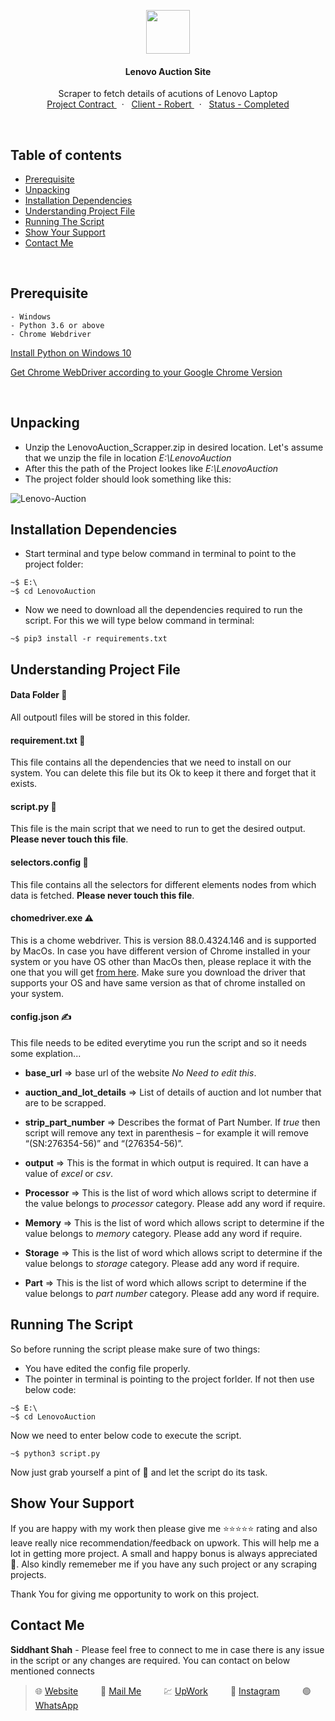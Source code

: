 
<p align="center">
    <img src="https://user-images.githubusercontent.com/59141234/93002341-ff261d00-f553-11ea-874d-19ab5cb1068f.png" height="70px" />
</p>
<h4 align="center">
    Lenovo Auction Site
</h4>
<p align="center">
    Scraper to fetch details of acutions of Lenovo Laptop
    <br />
    <a href="https://www.upwork.com/ab/f/contracts/26121831">
        Project Contract
    </a>
    &nbsp;&nbsp;·&nbsp;&nbsp;
    <a href="#">
        Client - Robert
    </a>
    &nbsp;&nbsp;·&nbsp;&nbsp;
    <a href="#">
        Status - Completed
    </a>
</p>

<br />

<!-- Details of Content -->
## Table of contents

 * [Prerequisite](#Prerequisite)
 * [Unpacking](#Unpacking)
 * [Installation Dependencies](#Installation-Dependencies)
 * [Understanding Project File](#Understanding-Project-File)
 * [Running The Script](#Running-The-Script)
 * [Show Your Support](#Show-Your-Support)
 * [Contact Me](#Contact-Me)

<br />

<!-- Prerequisite -->
## Prerequisite
    - Windows
    - Python 3.6 or above
    - Chrome Webdriver

[Install Python on Windows 10](https://phoenixnap.com/kb/how-to-install-python-3-windows)

[Get Chrome WebDriver according to your Google Chrome Version](https://chromedriver.chromium.org/downloads)

<br />

<!-- Unpacking -->
## Unpacking
 - Unzip the LenovoAuction_Scrapper.zip in desired location. Let's assume that we unzip the file in location *E:\LenovoAuction*
 - After this the path of the Project lookes like *E:\LenovoAuction*
 - The project folder should look something like this:

![Lenovo-Auction](https://user-images.githubusercontent.com/59141234/106892475-21daed00-6712-11eb-83f7-3eba48682f14.png)


<!-- Instalation -->
## Installation Dependencies
 - Start terminal and type below command in terminal to point to the project folder:

 ```
 ~$ E:\
 ~$ cd LenovoAuction
 ```

 - Now we need to download all the dependencies required to run the script. For this we will type below command in terminal:

 ```
 ~$ pip3 install -r requirements.txt
 ```


<!-- Understanding File -->
## Understanding Project File

#### Data Folder 🚫
All outpoutl files will be stored in this folder.

#### requirement.txt 🚫
This file contains all the dependencies that we need to install on our system. You can delete this file but its Ok to keep it there and forget that it exists.

#### script.py 🚫
This file is the main script that we need to run to get the desired output. **Please never touch this file**.

#### selectors.config 🚫
This file contains all the selectors for different elements nodes from which data is fetched. **Please never touch this file**.

#### chomedriver.exe ⚠️
This is a chome webdriver. This is version 88.0.4324.146 and is supported by MacOs. In case you have different version of Chrome installed in your system or you have OS other than MacOs then, please replace it with the one that you will get [from here](https://chromedriver.chromium.org/downloads). Make sure you download the driver that supports your OS and have same version as that of chrome installed on your system.

#### config.json ✍️
This file needs to be edited everytime you run the script and so it needs some explation...

 - **base_url** => base url of the website *No Need to edit this*.

 - **auction_and_lot_details** => List of details of auction and lot number that are to be scrapped.

 - **strip_part_number** => Describes the format of Part Number. If *true* then script will remove any text in parenthesis – for example it will remove “(SN:276354-56)” and “(276354-56)”.

 - **output** =>  This is the format in which output is required. It can have a value of *excel* or *csv*.

 - **Processor** =>  This is the list of word which allows script to determine if the value belongs to *processor* category. Please add any word if require.

 - **Memory** =>  This is the list of word which allows script to determine if the value belongs to *memory* category. Please add any word if require.

 - **Storage** =>  This is the list of word which allows script to determine if the value belongs to *storage* category. Please add any word if require.

 - **Part** =>  This is the list of word which allows script to determine if the value belongs to *part number* category. Please add any word if require.


<!-- Running the script -->
## Running The Script
 So before running the script please make sure of two things:

 - You have edited the config file properly.
 - The pointer in terminal is pointing to the project forlder. If not then use below code:

 ```
 ~$ E:\
 ~$ cd LenovoAuction
 ```

Now we need to enter below code to execute the script.

```
~$ python3 script.py
```

Now just grab yourself a pint of 🍺 and let the script do its task.


<!-- Asking for Supports -->
## Show Your Support
If you are happy with my work then please give me :star::star::star::star::star: rating and also leave really nice recommendation/feedback on upwork. This will help me a lot in getting more project. A small and happy bonus is always appreciated 🤩. Also kindly rememeber me if you have any such project or any scraping projects. <p />Thank You for giving me opportunity to work on this project.


<!-- Displaying message about me -->
## Contact Me

**Siddhant Shah** - Please feel free to connect to me in case there is any issue in the script or any changes are required. You can contact on below mentioned connects

>🌐 [Website](https://gist.github.com/siddhantshah1986 "My Website")
&emsp;&emsp; 📮 [Mail Me](mailto:siddhant.shah.1986@gmail.com "siddhant.shah.1986@gmail.com")
&emsp;&emsp; 💹 [UpWork](https://www.upwork.com/fl/geekysid "Upwork")
&emsp;&emsp; 🌇 [Instagram](https://www.instagram.com/geekysid "Instagram")
&emsp;&emsp; 🟢 [WhatsApp](https://api.whatsapp.com/send?phone=+918584852091 "WhatsApp")
